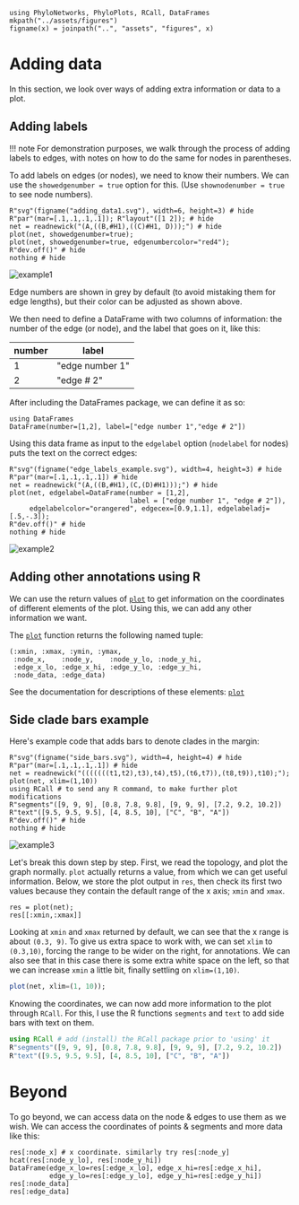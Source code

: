 ```@setup adding_data
using PhyloNetworks, PhyloPlots, RCall, DataFrames
mkpath("../assets/figures")
figname(x) = joinpath("..", "assets", "figures", x)
```

# Adding data

In this section, we look over ways of adding extra information or data to a plot.

## Adding labels

!!! note
    For demonstration purposes, we walk through the process of adding labels to edges,
    with notes on how to do the same for nodes in parentheses.

To add labels on edges (or nodes), we need to know their numbers. We can use the
`showedgenumber = true` option for this. (Use `shownodenumber = true` to see node numbers).

```@example adding_data
R"svg"(figname("adding_data1.svg"), width=6, height=3) # hide
R"par"(mar=[.1,.1,.1,.1]); R"layout"([1 2]); # hide
net = readnewick("(A,((B,#H1),((C)#H1, D)));") # hide
plot(net, showedgenumber=true);
plot(net, showedgenumber=true, edgenumbercolor="red4");
R"dev.off()" # hide
nothing # hide
```
![example1](../assets/figures/adding_data1.svg)

Edge numbers are shown in grey by default (to avoid mistaking them
for edge lengths), but their color can be adjusted as shown above.

We then need to define a DataFrame with two columns of information: the number of the edge (or
node), and the label that goes on it, like this:

| number | label            |
|--------|------------------|
| 1      | "edge number 1"  |
| 2      | "edge # 2" |

After including the DataFrames package, we can define it as so:
```@repl adding_data
using DataFrames
DataFrame(number=[1,2], label=["edge number 1","edge # 2"])
```
Using this data frame as input to the `edgelabel` option (`nodelabel` for nodes)
puts the text on the correct edges:
```@example adding_data
R"svg"(figname("edge_labels_example.svg"), width=4, height=3) # hide
R"par"(mar=[.1,.1,.1,.1]) # hide
net = readnewick("(A,((B,#H1),(C,(D)#H1)));") # hide
plot(net, edgelabel=DataFrame(number = [1,2],
                              label = ["edge number 1", "edge # 2"]),
     edgelabelcolor="orangered", edgecex=[0.9,1.1], edgelabeladj=[.5,-.3]);
R"dev.off()" # hide
nothing # hide
```
![example2](../assets/figures/edge_labels_example.svg)

## Adding other annotations using R

We can use the return values of [`plot`](@ref) to get information on the coordinates of
different elements of the plot. Using this, we can add any other information we want.

The [`plot`](@ref) function returns the following named tuple:
```
(:xmin, :xmax, :ymin, :ymax,
 :node_x,    :node_y,    :node_y_lo, :node_y_hi,
 :edge_x_lo, :edge_x_hi, :edge_y_lo, :edge_y_hi,
 :node_data, :edge_data)
```
See the documentation for descriptions of these elements: [`plot`](@ref)

## Side clade bars example

Here's example code that adds bars to denote clades in the margin:

```@example adding_data
R"svg"(figname("side_bars.svg"), width=4, height=4) # hide
R"par"(mar=[.1,.1,.1,.1]) # hide
net = readnewick("(((((((t1,t2),t3),t4),t5),(t6,t7)),(t8,t9)),t10);");
plot(net, xlim=(1,10))
using RCall # to send any R command, to make further plot modifications
R"segments"([9, 9, 9], [0.8, 7.8, 9.8], [9, 9, 9], [7.2, 9.2, 10.2])
R"text"([9.5, 9.5, 9.5], [4, 8.5, 10], ["C", "B", "A"])
R"dev.off()" # hide
nothing # hide
```
![example3](../assets/figures/side_bars.svg)

Let's break this down step by step.
First, we read the topology, and plot the graph normally. `plot` actually returns
a value, from which we can get useful information.
Below, we store the plot output in `res`, then check its first two values
because they contain the default range of the x axis; `xmin` and `xmax`.

```@example adding_data
res = plot(net);
res[[:xmin,:xmax]]
```

Looking at `xmin` and `xmax` returned by default, we can see that the x
range is about `(0.3, 9)`.
To give us extra space to work with, we can
set `xlim` to `(0.3,10)`, forcing the range to be wider on the right, for annotations.
We can also see that in this case there is some extra white space on the left,
so that we can increase `xmin` a little bit, finally settling on `xlim=(1,10)`.

```julia
plot(net, xlim=(1, 10));
```

Knowing the coordinates, we can now add more information to the plot through
`RCall`. For this, I use the R functions `segments` and `text` to add side bars with
text on them.

```julia
using RCall # add (install) the RCall package prior to 'using' it
R"segments"([9, 9, 9], [0.8, 7.8, 9.8], [9, 9, 9], [7.2, 9.2, 10.2])
R"text"([9.5, 9.5, 9.5], [4, 8.5, 10], ["C", "B", "A"])
```

# Beyond

To go beyond, we can access data on the node & edges to use them as we wish.
We can access the coordinates of points & segments and more data like this:

```@repl adding_data
res[:node_x] # x coordinate. similarly try res[:node_y]
hcat(res[:node_y_lo], res[:node_y_hi])
DataFrame(edge_x_lo=res[:edge_x_lo], edge_x_hi=res[:edge_x_hi],
          edge_y_lo=res[:edge_y_lo], edge_y_hi=res[:edge_y_hi])
res[:node_data]
res[:edge_data]
```
